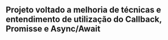## Projeto voltado a melhoria de técnicas e entendimento de utilização do Callback, Promisse e Async/Await